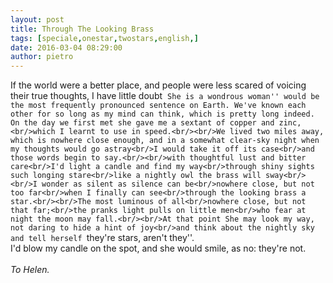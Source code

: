 ```yaml
---
layout: post
title: Through The Looking Brass
tags: [speciale,onestar,twostars,english,]
date: 2016-03-04 08:29:00
author: pietro
---
```

If the world were a better place, and people were less scared of voicing their true thoughts, I have little doubt &nbsp;``She is a wondrous woman'' would be the most frequently pronounced sentence on Earth. We've known each other for so long as my mind can think, which is pretty long indeed. On the day we first met she gave me a sextant of copper and zinc,<br/>which I learnt to use in speed.<br/><br/>We lived two miles away, which is nowhere close enough, and in a somewhat clear-sky night when my thoughts would go astray<br/>I would take it off its case<br/>and those words begin to say.<br/><br/>with thoughtful lust and bitter care<br/>I'd light a candle and find my way<br/>through shiny sights such longing stare<br/>like a nightly owl the brass will sway<br/><br/>I wonder as silent as silence can be<br/>nowhere close, but not too far<br/>when I finally can see<br/>through the looking brass a star.<br/><br/>The most luminous of all<br/>nowhere close, but not that far;<br/>the pranks light pulls on little men<br/>who fear at night the moon may fall.<br/><br/>At that point She may look my way, not daring to hide a hint of joy<br/>and think about the nightly sky and tell herself ``they're stars, aren't they''.<br/>I'd blow my candle on the spot, and she would smile, as no: they're not.<br/><br/><i>To Helen.</i>
